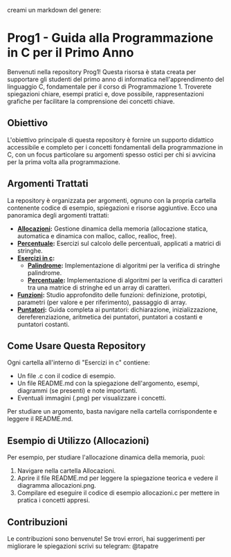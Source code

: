 creami un markdown del genere:
# Prog1 - Guida alla Programmazione in C per il Primo Anno

Benvenuti nella repository Prog1! Questa risorsa è stata creata per supportare gli studenti del primo anno di informatica nell'apprendimento del linguaggio C, fondamentale per il corso di Programmazione 1. Troverete spiegazioni chiare, esempi pratici e, dove possibile, rappresentazioni grafiche per facilitare la comprensione dei concetti chiave.

## Obiettivo

L'obiettivo principale di questa repository è fornire un supporto didattico accessibile e completo per i concetti fondamentali della programmazione in C, con un focus particolare su argomenti spesso ostici per chi si avvicina per la prima volta alla programmazione.

## Argomenti Trattati

La repository è organizzata per argomenti, ognuno con la propria cartella contenente codice di esempio, spiegazioni e risorse aggiuntive. Ecco una panoramica degli argomenti trattati:

*   **[Allocazioni](Esercizi%20in%20c/allocazioni/README.md):** Gestione dinamica della memoria (allocazione statica, automatica e dinamica con malloc, calloc, realloc, free).
*   **[Percentuale](Esercizi%20in%20c/Percentuale/README.md):** Esercizi sul calcolo delle percentuali, applicati a matrici di stringhe.
* **[Esercizi in c](Esercizi%20in%20c):**
  *   **[Palindrome](Esercizi%20in%20c/palindrome/README.md):** Implementazione di algoritmi per la verifica di stringhe       palindrome.
  *   **[Percentuale](Esercizi%20in%20c/Percentuale/README.md):** Implementazione di algoritmi per la verifica di caratteri tra una matrice di stringhe ed un array di caratteri.
*   **[Funzioni](Esercizi%20in%20c/Funzioni/README.md):** Studio approfondito delle funzioni: definizione, prototipi, parametri (per valore e per riferimento), passaggio di array.
*   **[Puntatori](Esercizi%20in%20c/puntatori/README.md):** Guida completa ai puntatori: dichiarazione, inizializzazione, dereferenziazione, aritmetica dei puntatori, puntatori a costanti e puntatori costanti.


## Come Usare Questa Repository

Ogni cartella all'interno di "Esercizi in c" contiene:

*   Un file .c con il codice di esempio.
*   Un file README.md con la spiegazione dell'argomento, esempi, diagrammi (se presenti) e note importanti.
*   Eventuali immagini (.png) per visualizzare i concetti.

Per studiare un argomento, basta navigare nella cartella corrispondente e leggere il README.md.

## Esempio di Utilizzo (Allocazioni)

Per esempio, per studiare l'allocazione dinamica della memoria, puoi:

1.  Navigare nella cartella Allocazioni.
2.  Aprire il file README.md per leggere la spiegazione teorica e vedere il diagramma allocazioni.png.
3.  Compilare ed eseguire il codice di esempio allocazioni.c per mettere in pratica i concetti appresi.

## Contribuzioni

Le contribuzioni sono benvenute! Se trovi errori, hai suggerimenti per migliorare le spiegazioni scrivi su telegram: @tapatre
